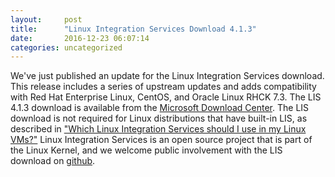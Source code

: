 ```yaml
---
layout:     post
title:      "Linux Integration Services Download 4.1.3"
date:       2016-12-23 06:07:14
categories: uncategorized
---
```

We've just published an update for the Linux Integration Services download. This release includes a series of upstream updates and adds compatibility with Red Hat Enterprise Linux, CentOS, and Oracle Linux RHCK 7.3. The LIS 4.1.3 download is available from the [Microsoft Download Center](https://www.microsoft.com/en-us/download/details.aspx?id=51612). The LIS download is not required for Linux distributions that have built-in LIS, as described in ["Which Linux Integration Services should I use in my Linux VMs?"](https://blogs.technet.microsoft.com/virtualization/2016/07/12/which-linux-integration-services-should-i-use-in-my-linux-vms/) Linux Integration Services is an open source project that is part of the Linux Kernel, and we welcome public involvement with the LIS download on [github](https://github.com/LIS/lis-next).
